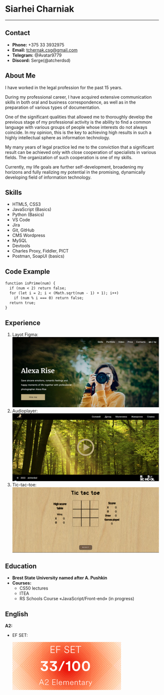 # Siarhei Charniak
******
## Contact
* __Phone:__ +375 33 3932975
* __Email:__ tchernak.csg@gmail.com
* __Telegram:__ @Avatar9779
* __Discord:__ Serge(@atcherdsd)
## About Me
I have worked in the legal profession for the past 15 years.

During my professional career, I have acquired extensive communication skills in both oral and business correspondence, as well as in the preparation of various types of documentation.

One of the significant qualities that allowed me to thoroughly develop the previous stage of my professional activity is the ability to find a common language with various groups of people whose interests do not always coincide. In my opinion, this is the key to achieving high results in such a highly intellectual sphere as information technology.

My many years of legal practice led me to the conviction that a significant result can be achieved only with close cooperation of specialists in various fields. The organization of such cooperation is one of my skills.

Currently, my life goals are further self-development, broadening my horizons and fully realizing my potential in the promising, dynamically developing field of information technology.
## Skills
* HTML5, CSS3
* JavaScript (Basics)
* Python (Basics)
* VS Code
* Jira
* Git, GitHub
* CMS Wordpress
* MySQL
* Devtools
* Charles Proxy, Fiddler, PICT
* Postman, SoapUI (basics)
## Code Example
```
function isPrime(num) {
  if (num < 2) return false;
  for (let i = 2; i < (Math.sqrt(num - 1) + 1); i++)
    if (num % i === 0) return false;
  return true;
}
```
## Experience
1. Layot Figma:\
   ![Figma](./img/exam1.png)
2. Audioplayer:\
   ![Audioplayer](./img/exam2.png)
3. Tic-tac-toe:\
   ![Tic-tac-toe](./img/exam3.png)
## Education
* __Brest State University named after A. Pushkin__
* __Courses:__
    + CS50 lectures
    + ITEA
    + RS Schools Course «JavaScript/Front-end» (in progress)
## English
__A2:__
* EF SET:

    ![Result](./img/EFSETscreen.png)